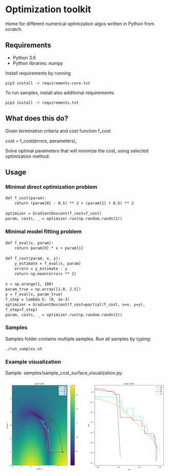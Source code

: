# Optimization toolkit

Home for different numerical optimization algos written in Python from scratch.

## Requirements

- Python 3.6
- Python libraries: numpy

Install requirements by running

```
pip3 install -r requirements-core.txt
```

To run samples, install also additional requirements:

```
pip3 install -r requirements.txt
```

## What does this do?

Given termination criteria and cost function f_cost 

cost = f_cost(errors, parameters),

Solve optimal parameters that will minimize the cost, using selected optimization method.

## Usage

### Minimal direct optimization problem

```
def f_cost(param):
    return (param[0] - 0.5) ** 2 + (param[1] + 0.5) ** 2

optimizer = GradientDescent(f_cost=f_cost)
param, costs, _ = optimizer.run(np.random.randn(2))
```

### Minimal model fitting problem

```
def f_eval(x, param):
    return param[0] * x + param[1]

def f_cost(param, x, y):
    y_estimate = f_eval(x, param)
    errors = y_estimate - y
    return np.mean(errors ** 2)

x = np.arange(1, 100)
param_true = np.array([1.0, 2.5])
y = f_eval(x, param_true)
f_step = lambda k: (0, 1e-3)
optimizer = GradientDescent(f_cost=partial(f_cost, x=x, y=y), f_step=f_step)
param, costs, _ = optimizer.run(np.random.randn(2))
```

### Samples

Samples folder contains multiple samples. Run all samples by typing:

```
./run_samples.sh
```

### Example visualization

Sample: samples/sample_cost_surface_visualization.py:

<p align="center">
<img src="samples/screenshots/optimization_example.jpg" width="800px" />
</p>